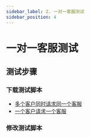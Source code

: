 ```yaml
---
sidebar_label: 2. 一对一客服测试
sidebar_position: 4
---
```


# 一对一客服测试

## 测试步骤

### 下载测试脚本

- [多个客户同时请求同一个客服](https://gitee.com/270580156/weiyu/blob/main/jmeter/zh_cn/02_agent_multiple_visitors.jmx)
- [一个客户请求一个客服](https://gitee.com/270580156/weiyu/blob/main/jmeter/zh_cn/03_agent_single_visitor.jmx)

### 修改测试脚本
